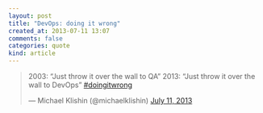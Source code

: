 ```yaml
---
layout: post
title: "DevOps: doing it wrong"
created_at: 2013-07-11 13:07
comments: false
categories: quote
kind: article
---
```


<blockquote class="twitter-tweet"><p>2003: “Just throw it over the wall to QA”&#10;2013: “Just throw it over the wall to  DevOps”&#10;&#10;<a href="https://twitter.com/search?q=%23doingitwrong&amp;src=hash">#doingitwrong</a></p>&mdash; Michael Klishin (@michaelklishin) <a href="https://twitter.com/michaelklishin/statuses/355281747950309377">July 11, 2013</a></blockquote>
<script async src="//platform.twitter.com/widgets.js" charset="utf-8"></script>
